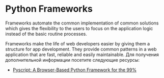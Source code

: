 # Python Frameworks

Frameworks automate the common implementation of common solutions which gives the flexibility to the users to focus on the application logic instead of the basic routine processes.

Frameworks make the life of web developers easier by giving them a structure for app development. They provide common patterns in a web application that are fast, reliable and easily maintainable.
Для получения дополнительной информации посетите следующие ресурсы:

- [Pyscript: A Browser-Based Python Framework for the 99%](https://thenewstack.io/pyscript-a-browser-based-python-framework/)
